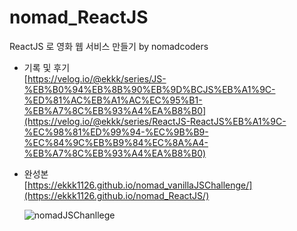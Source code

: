 # nomad_ReactJS
ReactJS 로 영화 웹 서비스 만들기 by nomadcoders

- 기록 및 후기 <br />
  [https://velog.io/@ekkk/series/JS-%EB%B0%94%EB%8B%90%EB%9D%BCJS%EB%A1%9C-%ED%81%AC%EB%A1%AC%EC%95%B1-%EB%A7%8C%EB%93%A4%EA%B8%B0](https://velog.io/@ekkk/series/ReactJS-ReactJS%EB%A1%9C-%EC%98%81%ED%99%94-%EC%9B%B9-%EC%84%9C%EB%B9%84%EC%8A%A4-%EB%A7%8C%EB%93%A4%EA%B8%B0)
  
  
- 완성본 <br />
  [https://ekkk1126.github.io/nomad_vanillaJSChallenge/](https://ekkk1126.github.io/nomad_ReactJS/)


  ![nomadJSChanllege](https://github.com/ekkk1126/nomad_vanillaJSChallenge/assets/115553490/10c55bf1-d543-4d40-915e-1583e5c3c773)


  
  
